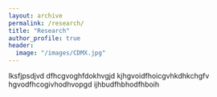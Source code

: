 ```yaml
---
layout: archive
permalink: /research/
title: "Research"
author_profile: true
header:
  image: "/images/CDMX.jpg"
---
```


lksfjpsdjvd
dfhcgvoghfdokhvgjd
kjhgvoidfhoicgvhkdhkchgfv
hgvodfhcogivhodhvopgd
ijhbudfhbhodfhboih
